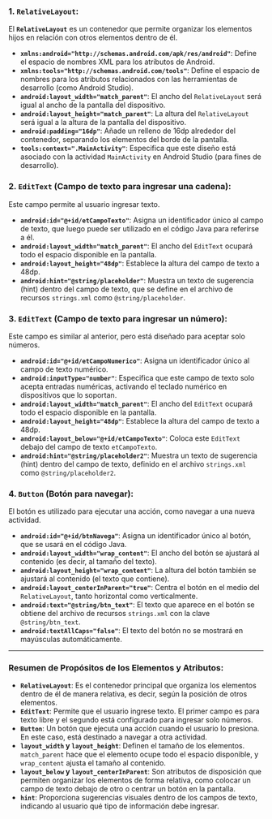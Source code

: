 ### 1. **`RelativeLayout`**:
El **`RelativeLayout`** es un contenedor que permite organizar los elementos hijos en relación con otros elementos dentro de él.
- **`xmlns:android="http://schemas.android.com/apk/res/android"`**: Define el espacio de nombres XML para los atributos de Android.
- **`xmlns:tools="http://schemas.android.com/tools"`**: Define el espacio de nombres para los atributos relacionados con las herramientas de desarrollo (como Android Studio).
- **`android:layout_width="match_parent"`**: El ancho del `RelativeLayout` será igual al ancho de la pantalla del dispositivo.
- **`android:layout_height="match_parent"`**: La altura del `RelativeLayout` será igual a la altura de la pantalla del dispositivo.
- **`android:padding="16dp"`**: Añade un relleno de 16dp alrededor del contenedor, separando los elementos del borde de la pantalla.
- **`tools:context=".MainActivity"`**: Especifica que este diseño está asociado con la actividad `MainActivity` en Android Studio (para fines de desarrollo).

### 2. **`EditText`** (Campo de texto para ingresar una cadena):
Este campo permite al usuario ingresar texto.
- **`android:id="@+id/etCampoTexto"`**: Asigna un identificador único al campo de texto, que luego puede ser utilizado en el código Java para referirse a él.
- **`android:layout_width="match_parent"`**: El ancho del `EditText` ocupará todo el espacio disponible en la pantalla.
- **`android:layout_height="48dp"`**: Establece la altura del campo de texto a 48dp.
- **`android:hint="@string/placeholder"`**: Muestra un texto de sugerencia (hint) dentro del campo de texto, que se define en el archivo de recursos `strings.xml` como `@string/placeholder`.

### 3. **`EditText`** (Campo de texto para ingresar un número):
Este campo es similar al anterior, pero está diseñado para aceptar solo números.
- **`android:id="@+id/etCampoNumerico"`**: Asigna un identificador único al campo de texto numérico.
- **`android:inputType="number"`**: Especifica que este campo de texto solo acepta entradas numéricas, activando el teclado numérico en dispositivos que lo soportan.
- **`android:layout_width="match_parent"`**: El ancho del `EditText` ocupará todo el espacio disponible en la pantalla.
- **`android:layout_height="48dp"`**: Establece la altura del campo de texto a 48dp.
- **`android:layout_below="@+id/etCampoTexto"`**: Coloca este `EditText` debajo del campo de texto `etCampoTexto`.
- **`android:hint="@string/placeholder2"`**: Muestra un texto de sugerencia (hint) dentro del campo de texto, definido en el archivo `strings.xml` como `@string/placeholder2`.

### 4. **`Button`** (Botón para navegar):
El botón es utilizado para ejecutar una acción, como navegar a una nueva actividad.
- **`android:id="@+id/btnNavega"`**: Asigna un identificador único al botón, que se usará en el código Java.
- **`android:layout_width="wrap_content"`**: El ancho del botón se ajustará al contenido (es decir, al tamaño del texto).
- **`android:layout_height="wrap_content"`**: La altura del botón también se ajustará al contenido (el texto que contiene).
- **`android:layout_centerInParent="true"`**: Centra el botón en el medio del `RelativeLayout`, tanto horizontal como verticalmente.
- **`android:text="@string/btn_text"`**: El texto que aparece en el botón se obtiene del archivo de recursos `strings.xml` con la clave `@string/btn_text`.
- **`android:textAllCaps="false"`**: El texto del botón no se mostrará en mayúsculas automáticamente.

---

### Resumen de Propósitos de los Elementos y Atributos:

- **`RelativeLayout`**: Es el contenedor principal que organiza los elementos dentro de él de manera relativa, es decir, según la posición de otros elementos.
- **`EditText`**: Permite que el usuario ingrese texto. El primer campo es para texto libre y el segundo está configurado para ingresar solo números.
- **`Button`**: Un botón que ejecuta una acción cuando el usuario lo presiona. En este caso, está destinado a navegar a otra actividad.
- **`layout_width` y `layout_height`**: Definen el tamaño de los elementos. `match_parent` hace que el elemento ocupe todo el espacio disponible, y `wrap_content` ajusta el tamaño al contenido.
- **`layout_below` y `layout_centerInParent`**: Son atributos de disposición que permiten organizar los elementos de forma relativa, como colocar un campo de texto debajo de otro o centrar un botón en la pantalla.
- **`hint`**: Proporciona sugerencias visuales dentro de los campos de texto, indicando al usuario qué tipo de información debe ingresar.
